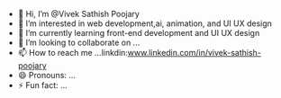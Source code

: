 - 👋 Hi, I’m @Vivek Sathish Poojary
- 👀 I’m interested in web development,ai, animation, and UI UX design
- 🌱 I’m currently learning front-end development and UI UX design
- 💞️ I’m looking to collaborate on ...
- 📫 How to reach me ...linkdin:www.linkedin.com/in/vivek-sathish-poojary
- 😄 Pronouns: ...
- ⚡ Fun fact: ...

<!---
VkVom/VkVom is a ✨ special ✨ repository because its `README.md` (this file) appears on your GitHub profile.
You can click the Preview link to take a look at your changes.
--->

